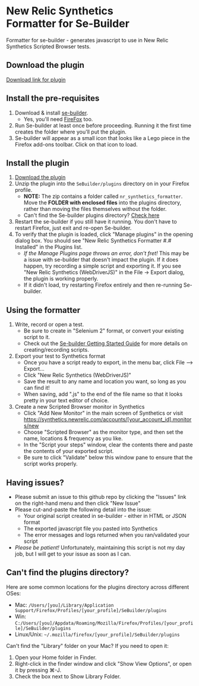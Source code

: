 New Relic Synthetics<br>Formatter for Se-Builder
==============================

Formatter for se-builder - generates javascript to use in New Relic Synthetics Scripted Browser tests.

## Download the plugin

[Download link for plugin](https://github.com/sschwartzman/newrelic-synthetics-sebuilder/blob/master/nr_synthetics_formatter.zip)

## Install the pre-requisites

1. Download & install [se-builder](http://www.saucelabs.com/addons/selenium-builder-latest.xpi).
   * Yes, you'll need [FireFox](https://www.mozilla.org/en-US/firefox/new/) too.
2. Run Se-builder at least once before proceeding. Running it the first time creates the folder where you'll put the plugin.
3. Se-builder will appear as a small icon that looks like a Lego piece in the Firefox add-ons toolbar. Click on that icon to load.

## Install the plugin

1. [Download the plugin](https://github.com/sschwartzman/newrelic-synthetics-sebuilder/blob/master/nr_synthetics_formatter.zip)
2. Unzip the plugin into the `SeBuilder/plugins` directory on in your Firefox profile. 
   * **NOTE:** The zip contains a folder called `nr_synthetics_formatter`. Move the **FOLDER with enclosed files** into the plugins directory, rather than moving the files themselves without the folder.
   * Can't find the Se-builder plugins directory? [Check here](#cant-find-the-plugins-directory)
3. Restart the se-builder if you still have it running. You don't have to restart Firefox, just exit and re-open Se-builder.
4. To verify that the plugin is loaded, click "Manage plugins" in the opening dialog box. You should see "New Relic Synthetics Formatter #.#  Installed" in the Plugins list.
   * *If the Manage Plugins page throws an error, don't fret!* This may be a issue with se-builder that doesn't impact the plugin. If it does happen, try recording a simple script and exporting it. If you see "New Relic Synthetics (WebDriverJS)" in the File -> Export dialog, the plugin is working properly.
   * If it didn't load, try restarting Firefox entirely and then re-running Se-builder.
   
## Using the formatter

1. Write, record or open a test. 
   * Be sure to create in "Selenium 2" format, or convert your existing script to it.
   * Check out the [Se-builder Getting Started Guide](https://github.com/sebuilder/se-builder/wiki/Getting-Started#recording-your-first-script) for more details on creating/recording scripts.
2. Export your test to Synthetics format
   * Once you have a script ready to export, in the menu bar, click File --> Export...
   * Click "New Relic Synthetics (WebDriverJS)"
   * Save the result to any name and location you want, so long as you can find it! 
   * When saving, add ".js" to the end of the file name so that it looks pretty in your text editor of choice.
3. Create a new Scripted Browser monitor in Synthetics
   * Click "Add New Monitor" in the main screen of Synthetics or visit https://synthetics.newrelic.com/accounts/[your_account_id].monitors/new
   * Choose "Scripted Browser" as the monitor type, and then set the name, locations & frequency as you like.
   * In the "Script your steps" window, clear the contents there and paste the contents of your exported script.
   * Be sure to click "Validate" below this window pane to ensure that the script works properly.

## Having issues?

* Please submit an issue to this github repo by clicking the "Issues" link on the right-hand menu and then click "New Issue"
* Please cut-and-paste the following detail into the issue:
  * Your original script created in se-builder - either in HTML or JSON format
  * The exported javascript file you pasted into Synthetics
  * The error messages and logs returned when you ran/validated your script
* *Please be patient!* Unfortunately, maintaining this script is not my day job, but I will get to your issue as soon as I can.

## Can't find the plugins directory?

Here are some common locations for the plugins directory across different OSes:

  * Mac: `/Users/[you]/Library/Application Support/Firefox/Profiles/[your_profile]/SeBuilder/plugins`
  * Win: `C:/Users/[you]/Appdata/Roaming/Mozilla/Firefox/Profiles/[your_profile]/SeBuilder/plugins`
  * Linux/Unix: `~/.mozilla/firefox/[your_profile]/SeBuilder/plugins`
  
Can't find the "Library" folder on your Mac? If you need to open it:

  1. Open your Home folder in Finder.
  2. Right-click in the finder window and click "Show View Options", or open it by pressing ⌘-J.
  3. Check the box next to Show Library Folder.
  
